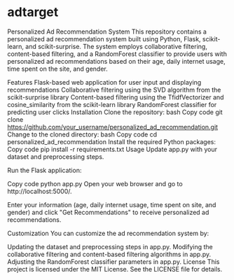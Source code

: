 # adtarget

Personalized Ad Recommendation System
This repository contains a personalized ad recommendation system built using Python, Flask, scikit-learn, and scikit-surprise. The system employs collaborative filtering, content-based filtering, and a RandomForest classifier to provide users with personalized ad recommendations based on their age, daily internet usage, time spent on the site, and gender.

Features
Flask-based web application for user input and displaying recommendations
Collaborative filtering using the SVD algorithm from the scikit-surprise library
Content-based filtering using the TfidfVectorizer and cosine_similarity from the scikit-learn library
RandomForest classifier for predicting user clicks
Installation
Clone the repository:
bash
Copy code
git clone https://github.com/your_username/personalized_ad_recommendation.git
Change to the cloned directory:
bash
Copy code
cd personalized_ad_recommendation
Install the required Python packages:
Copy code
pip install -r requirements.txt
Usage
Update app.py with your dataset and preprocessing steps.

Run the Flask application:

Copy code
python app.py
Open your web browser and go to http://localhost:5000/.

Enter your information (age, daily internet usage, time spent on site, and gender) and click "Get Recommendations" to receive personalized ad recommendations.

Customization
You can customize the ad recommendation system by:

Updating the dataset and preprocessing steps in app.py.
Modifying the collaborative filtering and content-based filtering algorithms in app.py.
Adjusting the RandomForest classifier parameters in app.py.
License
This project is licensed under the MIT License. See the LICENSE file for details.
